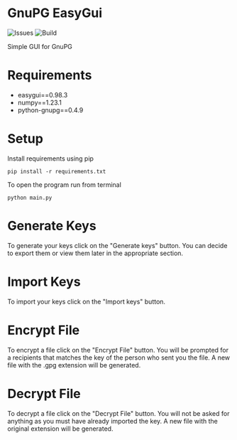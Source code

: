 # GnuPG EasyGui

![Issues](https://img.shields.io/github/issues/EddyDevProject/GnuPG-EasyGUI.svg)
![Build](https://travis-ci.com/EddyDevProject/Amazon-Ref-Links-Generator-Bot.svg?branch=main)

Simple GUI for GnuPG

# Requirements
- easygui==0.98.3
- numpy==1.23.1
- python-gnupg==0.4.9

# Setup
Install requirements using pip
 ```
pip install -r requirements.txt
```
To open the program run from terminal
```
python main.py
```
# Generate Keys
To generate your keys click on the "Generate keys" button. You can decide to export them or view them later in the appropriate section.
# Import Keys
To import your keys click on the "Import keys" button.
# Encrypt File
To encrypt a file click on the "Encrypt File" button. You will be prompted for a recipients that matches the key of the person who sent you the file. A new file with the .gpg extension will be generated.
# Decrypt File
To decrypt a file click on the "Decrypt File" button. You will not be asked for anything as you must have already imported the key. A new file with the original extension will be generated.


